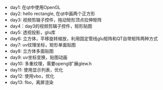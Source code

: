 - day1: 在qt中使用OpenGL
- day2: hello rectangle, 在qt中画两个正方形
- day3: 视频剪辑子控件，拖动矩形顶点拉伸矩阵
- day4：day3的视频剪辑子控件，矩形贴图
- day5: 透视投影，glu库
- day6: 立方体，平移旋转缩放，利用固定管线glu矩阵和QT自带矩阵两种方式
- day7: uv纹理坐标，矩形单面贴图
- day8: 立方体多面贴图
- day9: uv坐标变换，贴图动画
- day10: 多重纹理，需要opengl扩展glew.h
- day11: 使用显示列表，优化
- day12: 使用vbo，优化
- day13: fbo，离屏渲染
